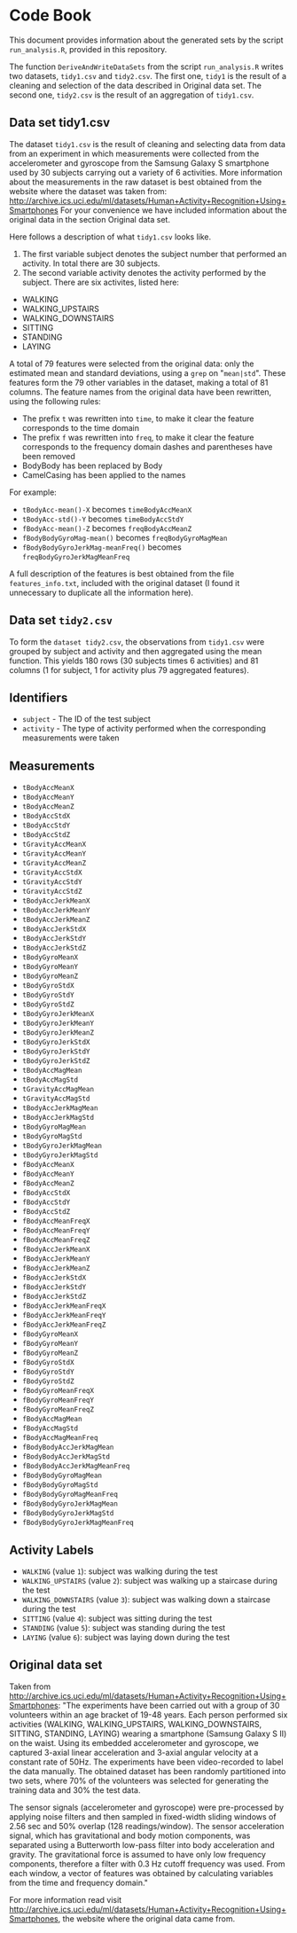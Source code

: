 # Code Book
This document provides information about the generated sets by the script `run_analysis.R`, provided in this repository.

The function `DeriveAndWriteDataSets` from the script `run_analysis.R` writes two datasets, `tidy1.csv` and `tidy2.csv`. 
The first one, `tidy1` is the result of a cleaning and selection of the data described in Original data set. 
The second one, `tidy2.csv` is the result of an aggregation of `tidy1.csv`.

## Data set tidy1.csv

The dataset `tidy1.csv` is the result of cleaning and selecting data from data from an experiment in which
measurements were collected from the accelerometer and gyroscope from the Samsung Galaxy S smartphone used by
30 subjects carrying out a variety of 6 activities. More information about the measurements in the raw dataset
is best obtained from the website where the dataset was taken from:
http://archive.ics.uci.edu/ml/datasets/Human+Activity+Recognition+Using+Smartphones 
For your convenience we have included information about the original data in the section Original data set.

Here follows a description of what `tidy1.csv` looks like.
1. The first variable subject denotes the subject number that performed an activity. In total there are 30 subjects.
2. The second variable activity denotes the activity performed by the subject. There are six activites, listed here:

* WALKING
* WALKING_UPSTAIRS
* WALKING_DOWNSTAIRS
* SITTING
* STANDING
* LAYING

A total of 79 features were selected from the original data: only the estimated mean and standard deviations, using 
a `grep` on "`mean|std`". These features form the 79 other variables in the dataset, making a total of 81 columns. 
The feature names from the original data have been rewritten, using the following rules:

* The prefix `t` was rewritten into `time`, to make it clear the feature corresponds to the time domain
* The prefix `f` was rewritten into `freq`, to make it clear the feature corresponds to the frequency domain dashes
and parentheses have been removed
* BodyBody has been replaced by Body
* CamelCasing has been applied to the names

For example:
* `tBodyAcc-mean()-X` becomes `timeBodyAccMeanX`
* `tBodyAcc-std()-Y` becomes `timeBodyAccStdY`
* `fBodyAcc-mean()-Z` becomes `freqBodyAccMeanZ`
* `fBodyBodyGyroMag-mean()` becomes `freqBodyGyroMagMean`
* `fBodyBodyGyroJerkMag-meanFreq()` becomes `freqBodyGyroJerkMagMeanFreq`

A full description of the features is best obtained from the file `features_info.txt`, included with the original 
dataset (I found it unnecessary to duplicate all the information here).

## Data set `tidy2.csv`

To form the `dataset tidy2.csv`, the observations from `tidy1.csv` were grouped by subject and activity and then 
aggregated using the mean function. This yields 180 rows (30 subjects times 6 activities) and 81 columns (1 for subject, 
1 for activity plus 79 aggregated features).

## Identifiers

* `subject` - The ID of the test subject
* `activity` - The type of activity performed when the corresponding measurements were taken

## Measurements

* `tBodyAccMeanX`
* `tBodyAccMeanY`
* `tBodyAccMeanZ`
* `tBodyAccStdX`
* `tBodyAccStdY`
* `tBodyAccStdZ`
* `tGravityAccMeanX`
* `tGravityAccMeanY`
* `tGravityAccMeanZ`
* `tGravityAccStdX`
* `tGravityAccStdY`
* `tGravityAccStdZ`
* `tBodyAccJerkMeanX`
* `tBodyAccJerkMeanY`
* `tBodyAccJerkMeanZ`
* `tBodyAccJerkStdX`
* `tBodyAccJerkStdY`
* `tBodyAccJerkStdZ`
* `tBodyGyroMeanX`
* `tBodyGyroMeanY`
* `tBodyGyroMeanZ`
* `tBodyGyroStdX`
* `tBodyGyroStdY`
* `tBodyGyroStdZ`
* `tBodyGyroJerkMeanX`
* `tBodyGyroJerkMeanY`
* `tBodyGyroJerkMeanZ`
* `tBodyGyroJerkStdX`
* `tBodyGyroJerkStdY`
* `tBodyGyroJerkStdZ`
* `tBodyAccMagMean`
* `tBodyAccMagStd`
* `tGravityAccMagMean`
* `tGravityAccMagStd`
* `tBodyAccJerkMagMean`
* `tBodyAccJerkMagStd`
* `tBodyGyroMagMean`
* `tBodyGyroMagStd`
* `tBodyGyroJerkMagMean`
* `tBodyGyroJerkMagStd`
* `fBodyAccMeanX`
* `fBodyAccMeanY`
* `fBodyAccMeanZ`
* `fBodyAccStdX`
* `fBodyAccStdY`
* `fBodyAccStdZ`
* `fBodyAccMeanFreqX`
* `fBodyAccMeanFreqY`
* `fBodyAccMeanFreqZ`
* `fBodyAccJerkMeanX`
* `fBodyAccJerkMeanY`
* `fBodyAccJerkMeanZ`
* `fBodyAccJerkStdX`
* `fBodyAccJerkStdY`
* `fBodyAccJerkStdZ`
* `fBodyAccJerkMeanFreqX`
* `fBodyAccJerkMeanFreqY`
* `fBodyAccJerkMeanFreqZ`
* `fBodyGyroMeanX`
* `fBodyGyroMeanY`
* `fBodyGyroMeanZ`
* `fBodyGyroStdX`
* `fBodyGyroStdY`
* `fBodyGyroStdZ`
* `fBodyGyroMeanFreqX`
* `fBodyGyroMeanFreqY`
* `fBodyGyroMeanFreqZ`
* `fBodyAccMagMean`
* `fBodyAccMagStd`
* `fBodyAccMagMeanFreq`
* `fBodyBodyAccJerkMagMean`
* `fBodyBodyAccJerkMagStd`
* `fBodyBodyAccJerkMagMeanFreq`
* `fBodyBodyGyroMagMean`
* `fBodyBodyGyroMagStd`
* `fBodyBodyGyroMagMeanFreq`
* `fBodyBodyGyroJerkMagMean`
* `fBodyBodyGyroJerkMagStd`
* `fBodyBodyGyroJerkMagMeanFreq`

## Activity Labels

* `WALKING` (value `1`): subject was walking during the test
* `WALKING_UPSTAIRS` (value `2`): subject was walking up a staircase during the test
* `WALKING_DOWNSTAIRS` (value `3`): subject was walking down a staircase during the test
* `SITTING` (value `4`): subject was sitting during the test
* `STANDING` (value `5`): subject was standing during the test
* `LAYING` (value `6`): subject was laying down during the test

## Original data set

Taken from http://archive.ics.uci.edu/ml/datasets/Human+Activity+Recognition+Using+Smartphones:
"The experiments have been carried out with a group of 30 volunteers within an age bracket of 19-48 years. Each person
performed six activities (WALKING, WALKING_UPSTAIRS, WALKING_DOWNSTAIRS, SITTING, STANDING, LAYING) wearing a smartphone
(Samsung Galaxy S II) on the waist. Using its embedded accelerometer and gyroscope, we captured 3-axial linear
acceleration and 3-axial angular velocity at a constant rate of 50Hz. The experiments have been video-recorded to label
the data manually. The obtained dataset has been randomly partitioned into two sets, where 70% of the volunteers
was selected for generating the training data and 30% the test data.

The sensor signals (accelerometer and gyroscope) were pre-processed by applying noise filters and then sampled in
fixed-width sliding windows of 2.56 sec and 50% overlap (128 readings/window). The sensor acceleration signal, 
which has gravitational and body motion components, was separated using a Butterworth low-pass filter into body
acceleration and gravity. The gravitational force is assumed to have only low frequency components, therefore a
filter with 0.3 Hz cutoff frequency was used. From each window, a vector of features was obtained by calculating
variables from the time and frequency domain."

For more information read visit http://archive.ics.uci.edu/ml/datasets/Human+Activity+Recognition+Using+Smartphones,
the website where the original data came from.
